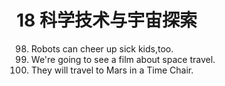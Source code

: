 # 18 科学技术与宇宙探索
98. Robots can cheer up sick kids,too.
1. We're going to see a film about space travel.
1. They will travel to Mars in a Time Chair.